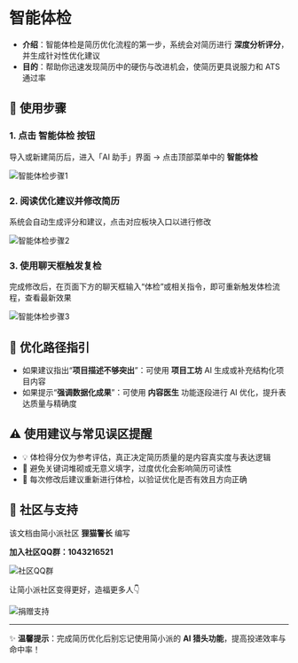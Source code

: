 # 智能体检

- **介绍**：智能体检是简历优化流程的第一步，系统会对简历进行 **深度分析评分**，并生成针对性优化建议  
- **目的**：帮助你迅速发现简历中的硬伤与改进机会，使简历更具说服力和 ATS 通过率

## 🚀 使用步骤

### 1. 点击 **智能体检** 按钮  
导入或新建简历后，进入「AI 助手」界面 → 点击顶部菜单中的 **智能体检**

![智能体检步骤1](\img\optimize-resume-step\smart-physical-examination-step1.jpg)

### 2. 阅读优化建议并修改简历  
系统会自动生成评分和建议，点击对应板块入口以进行修改

![智能体检步骤2](\img\optimize-resume-step\smart-physical-examination-step2.jpg)

### 3. 使用聊天框触发复检  
完成修改后，在页面下方的聊天框输入“体检”或相关指令，即可重新触发体检流程，查看最新效果

![智能体检步骤3](\img\optimize-resume-step\smart-physical-examination-step3.jpg)


## 🎯 优化路径指引

- 如果建议指出“**项目描述不够突出**”：可使用 **项目工坊** AI 生成或补充结构化项目内容  
- 如果提示“**强调数据化成果**”：可使用 **内容医生** 功能逐段进行 AI 优化，提升表达质量与精确度  

## ⚠️ 使用建议与常见误区提醒

- 💡 体检得分仅为参考评估，真正决定简历质量的是内容真实度与表达逻辑  
- 🚫 避免关键词堆砌或无意义填字，过度优化会影响简历可读性  
- 🔄 每次修改后建议重新进行体检，以验证优化是否有效且方向正确

## 🤝 社区与支持

该文档由简小派社区 **狸猫警长** 编写 

**加入社区QQ群：1043216521**

![社区QQ群](/img/qq.jpg)

让简小派社区变得更好，造福更多人👇

![捐赠支持](/img/juanzeng.jpg)

---

✨ **温馨提示**：完成简历优化后别忘记使用简小派的 **AI 猎头功能**，提高投递效率与命中率！
